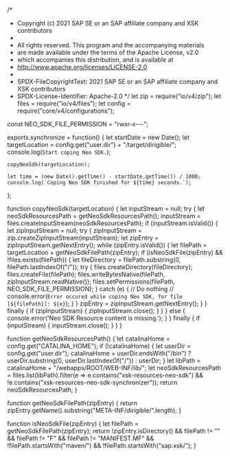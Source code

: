 /*
 * Copyright (c) 2021 SAP SE or an SAP affiliate company and XSK contributors
 *
 * All rights reserved. This program and the accompanying materials
 * are made available under the terms of the Apache License, v2.0
 * which accompanies this distribution, and is available at
 * http://www.apache.org/licenses/LICENSE-2.0
 *
 * SPDX-FileCopyrightText: 2021 SAP SE or an SAP affiliate company and XSK contributors
 * SPDX-License-Identifier: Apache-2.0
 */
let zip = require("io/v4/zip");
let files = require("io/v4/files");
let config = require("core/v4/configurations");

const NEO_SDK_FILE_PERMISSION = "rwxr-x---";

exports.synchronize = function() {
    let startDate = new Date();
    let targetLocation = config.get("user.dir") + "/target/dirigible/";
    console.log(`Start coping Neo SDK.`);

    copyNeoSdk(targetLocation);

    let time = (new Date().getTime() - startDate.getTime()) / 1000;
    console.log(`Coping Neo SDK finished for ${time} seconds.`);
};

function copyNeoSdk(targetLocation) {
    let inputStream = null;
    try {
        let neoSdkResourcesPath = getNeoSdkResourcesPath();
        inputStream = files.createInputStream(neoSdkResourcesPath);
        if (inputStream.isValid()) {
            let zipInputStream = null;
            try {
                zipInputStream = zip.createZipInputStream(inputStream);
                let zipEntry = zipInputStream.getNextEntry();
                while (zipEntry.isValid()) {
                    let filePath = targetLocation + getNeoSdkFilePath(zipEntry);
                    if (isNeoSdkFile(zipEntry) && !files.exists(filePath)) {
                        let fileDirectory = filePath.substring(0, filePath.lastIndexOf("/"));
                        try {
                            files.createDirectory(fileDirectory);
                            files.createFile(filePath);
                            files.writeBytesNative(filePath, zipInputStream.readNative());
                            files.setPermissions(filePath, NEO_SDK_FILE_PERMISSION);
                        } catch (e) {
                            // Do nothing
                            // console.error(`Error occured while coping Neo SDK, for file [${filePath}]: ${e}`);
                        }
                    }
                    zipEntry = zipInputStream.getNextEntry();
                }
            } finally {
                if (zipInputStream) {
                    zipInputStream.close();
                }
            }
        } else {
            console.error('Neo SDK Resource content is missing.');
        }
    } finally {
        if (inputStream) {
            inputStream.close();
        }
    }
}

function getNeoSdkResourcesPath() {
    let catalinaHome = config.get("CATALINA_HOME");
    if (!catalinaHome) {
        let userDir = config.get("user.dir");
        catalinaHome = userDir.endsWith("/bin") ? userDir.substring(0, userDir.lastIndexOf("/")) : userDir;
    }
    let libPath = catalinaHome + "/webapps/ROOT/WEB-INF/lib/";
    let neoSdkResourcesPath = files.list(libPath).filter(e => e.contains("xsk-resources-neo-sdk") && !e.contains("xsk-resources-neo-sdk-synchronizer"));
    return neoSdkResourcesPath;
}

function getNeoSdkFilePath(zipEntry) {
    return zipEntry.getName().substring("META-INF/dirigible/".length);
}

function isNeoSdkFile(zipEntry) {
    let filePath = getNeoSdkFilePath(zipEntry);
    return !zipEntry.isDirectory() && filePath != "" && filePath != "F" && filePath != "MANIFEST.MF" && !filePath.startsWith("maven/") && !filePath.startsWith("sap.xsk/");
}
```
